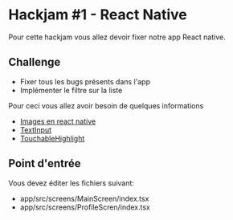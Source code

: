 # Hackjam #1 - React Native

Pour cette hackjam vous allez devoir fixer notre app React native.

## Challenge
- Fixer tous les bugs présents dans l'app
- Implémenter le filtre sur la liste

Pour ceci vous allez avoir besoin de quelques informations
- [Images en react native](https://facebook.github.io/react-native/docs/image.html)
- [TextInput](https://facebook.github.io/react-native/docs/textinput.html)
- [TouchableHighlight](https://facebook.github.io/react-native/docs/touchablehighlight.html)

## Point d'entrée
Vous devez éditer les fichiers suivant: 
- app/src/screens/MainScreen/index.tsx
- app/src/screens/ProfileScren/index.tsx
